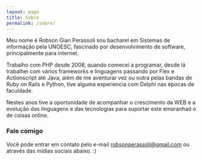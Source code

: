 ```yaml
---
layout: page
title: Sobre
permalink: /sobre/
---
```


Meu nome é Robson Gian Perassoli sou bacharel em Sistemas de informação pela UNOESC, fascinado por desenvolvimento de software, principalmente para internet. 

Trabalho com PHP desde 2008, quando comecei a programar, desde lá trabalhei com vários frameworks e linguagens passando por Flex e Actionscript até Java, além de me aventurar vez ou outra pelas bandas de Ruby on Rails e Python, tive alguma experiencia com Delphi nas épocas de faculdade.

Nestes anos tive a oportunidade de acompanhar o crescimento da WEB e a evolução das linguagens e das tecnologias para suportar este emaranhad o de coisas online.

### Fale comigo
Você pode entrar em contato pelo e-mail [robsonperassoli@gmail.com](mailto:robsonperassoli@gmail.com) ou através das mídias sociais abaixo. :)
